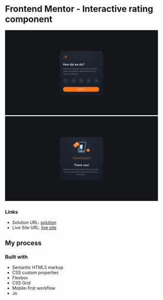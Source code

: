 # Frontend Mentor - Interactive rating component

![](./design/desktop-design.jpg)
![](./design/desktop-thank-you-state.jpg)
### Links

- Solution URL: [ solution](https://www.frontendmentor.io/solutions/interactive-rating-component-QrOjigxwR_)
- Live Site URL: [live site](https://mtaman.github.io/Interactive-rating-component/)

## My process

### Built with

- Semantic HTML5 markup
- CSS custom properties
- Flexbox
- CSS Grid
- Mobile-first workflow
- Js